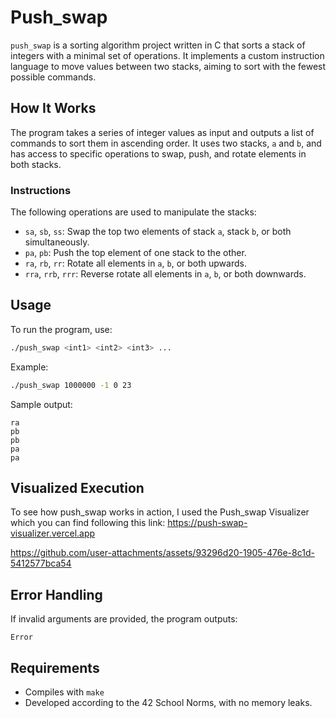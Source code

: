 # Push_swap

`push_swap` is a sorting algorithm project written in C that sorts a stack of integers with a minimal set of operations. It implements a custom instruction language to move values between two stacks, aiming to sort with the fewest possible commands.

## How It Works

The program takes a series of integer values as input and outputs a list of commands to sort them in ascending order. It uses two stacks, `a` and `b`, and has access to specific operations to swap, push, and rotate elements in both stacks.

### Instructions

The following operations are used to manipulate the stacks:

- `sa`, `sb`, `ss`: Swap the top two elements of stack `a`, stack `b`, or both simultaneously.
- `pa`, `pb`: Push the top element of one stack to the other.
- `ra`, `rb`, `rr`: Rotate all elements in `a`, `b`, or both upwards.
- `rra`, `rrb`, `rrr`: Reverse rotate all elements in `a`, `b`, or both downwards.

## Usage

To run the program, use:
```bash
./push_swap <int1> <int2> <int3> ...
```

Example:
```bash
./push_swap 1000000 -1 0 23
```

Sample output:
```
ra
pb
pb
pa
pa
```

## Visualized Execution

To see how push_swap works in action, I used the Push_swap Visualizer which you can find following this link:
https://push-swap-visualizer.vercel.app

https://github.com/user-attachments/assets/93296d20-1905-476e-8c1d-5412577bca54

## Error Handling

If invalid arguments are provided, the program outputs:
```
Error
```

## Requirements

- Compiles with `make`
- Developed according to the 42 School Norms, with no memory leaks.
